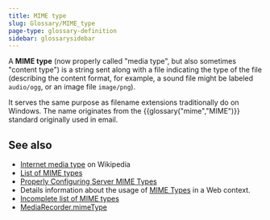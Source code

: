```yaml
---
title: MIME type
slug: Glossary/MIME_type
page-type: glossary-definition
sidebar: glossarysidebar
---
```



A **MIME type** (now properly called "media type", but also sometimes "content type") is a string sent along with a file indicating the type of the file (describing the content format, for example, a sound file might be labeled `audio/ogg`, or an image file `image/png`).

It serves the same purpose as filename extensions traditionally do on Windows.
The name originates from the {{glossary("mime","MIME")}} standard originally used in email.

## See also

- [Internet media type](https://en.wikipedia.org/wiki/Internet_media_type) on Wikipedia
- [List of MIME types](https://www.iana.org/assignments/media-types/media-types.xhtml)
- [Properly Configuring Server MIME Types](/en-US/docs/Learn/Server-side/Configuring_server_MIME_types)
- Details information about the usage of [MIME Types](/en-US/docs/Web/HTTP/Basics_of_HTTP/MIME_types) in a Web context.
- [Incomplete list of MIME types](/en-US/docs/Web/HTTP/Basics_of_HTTP/MIME_types/Common_types)
- [MediaRecorder.mimeType](/en-US/docs/Web/API/MediaRecorder/mimeType)
